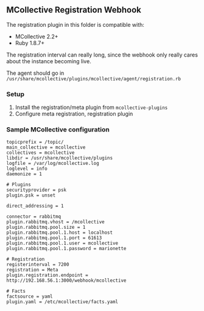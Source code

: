 ## MCollective Registration Webhook

The registration plugin in this folder is compatible with:

- MCollective 2.2+
- Ruby 1.8.7+

The registration interval can really long, since the webhook only really cares
about the instance becoming live.

The agent should go in `/usr/share/mcollective/plugins/mcollective/agent/registration.rb`

### Setup

1. Install the registration/meta plugin from `mcollective-plugins`
2. Configure meta registration, registration plugin

### Sample MCollective configuration

```
topicprefix = /topic/
main_collective = mcollective
collectives = mcollective
libdir = /usr/share/mcollective/plugins
logfile = /var/log/mcollective.log
loglevel = info
daemonize = 1

# Plugins
securityprovider = psk
plugin.psk = unset

direct_addressing = 1

connector = rabbitmq
plugin.rabbitmq.vhost = /mcollective
plugin.rabbitmq.pool.size = 1
plugin.rabbitmq.pool.1.host = localhost
plugin.rabbitmq.pool.1.port = 61613
plugin.rabbitmq.pool.1.user = mcollective
plugin.rabbitmq.pool.1.password = marionette

# Registration
registerinterval = 7200
registration = Meta
plugin.registration.endpoint = http://192.168.56.1:3000/webhook/mcollective

# Facts
factsource = yaml
plugin.yaml = /etc/mcollective/facts.yaml
```
